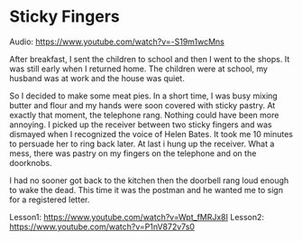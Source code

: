 # Sticky Fingers

Audio: https://www.youtube.com/watch?v=-S19m1wcMns

After breakfast, I sent the children to school and then I went to the shops. It was still early when I returned home. The children were at school, my husband was at work  and the house was quiet.

So I decided to make some meat pies. In a short time, I was busy mixing butter and flour and my hands were soon covered with sticky pastry. At exactly that moment, the telephone rang. Nothing could have been more annoying. I picked up the receiver between two sticky fingers and was dismayed when I recognized the voice of Helen Bates. It took me 10 minutes to persuade her to ring back later. At last i hung up the receiver. What a mess, there was pastry on my fingers on the telephone and on the doorknobs.

I had no sooner got back to the kitchen then the doorbell rang loud enough to wake the dead. This time it was the postman and he wanted me to sign for a registered letter.

Lesson1: https://www.youtube.com/watch?v=Wpt_fMRJx8I
Lesson2: https://www.youtube.com/watch?v=P1nV872v7s0
